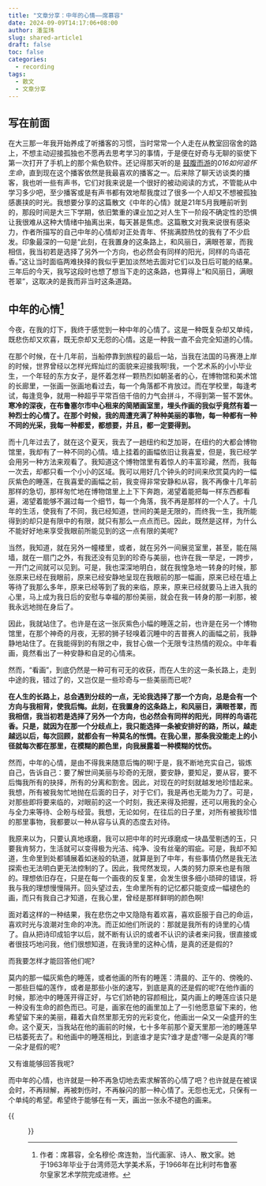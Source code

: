 ```yaml
---
title: "文章分享：中年的心情——席慕容"
date: 2024-09-09T14:17:06+08:00
author: 潘玺玮
slug: shared-article1
draft: false
toc: false
categories:
  - recording
tags: 
  - 散文
  - 文章分享
---
```

## 写在前面
在大三那一年我开始养成了听播客的习惯，当时常常一个人走在从教室回宿舍的路上，不想主动迎接孤独也不愿再去思考学习的事情，于是便在好奇与无聊的驱使下第一次打开了手机上的那个紫色软件。还记得那天听的是 [<i class="fa fa-podcast" aria-hidden="true"></i>鼓腹而游](https://www.xiaoyuzhoufm.com/podcast/5f2162169504bbdb772facc3)的*016如何追怀生命*，直到现在这个播客依然是我最喜欢的播客之一。后来除了聊天访谈类的播客，我也听一些有声书，它们对我来说是一个很好的被动阅读的方式，不管能从中学习多少吧，至少播客或是有声书都有效地帮我度过了很多一个人却又不想被孤独感裹挟的时光。我想要分享的这篇散文《中年的心情》就是21年5月我睡前听到的，那段时间是大三下学期，依旧繁重的课业加之对人生下一阶段不确定性的恐惧让我很难从这种大情绪中抽离出来，每天甚是焦虑。这篇散文对我来说很有感染力，作者所描写的自己中年的心情却对正处青年、怀揣满腔热忱的我有了不少启发。印象最深的一句是“此刻，在我置身的这条路上，和风丽日，满眼苍翠，而我相信，我当初若是选择了另外一个方向，也必然会有同样的阳光，同样的鸟语花香。”这让当时面临两难抉择的我似乎更加淡然地去面对它们以及日后可能的结果。三年后的今天，我写这段时也想了想当下走的这条路，也算得上“和风丽日，满眼苍翠”，这取决的是我而非当时这条道路。

## 中年的心情[^1]

今夜，在我的灯下，我终于感觉到一种中年的心情了。这是一种既复杂却又单纯，既悲伤却又欢喜，既无奈却又无怨的心情。这是一种我一直不会完全知道的心情。

在那个时候，在十几年前，当船停靠到旅程的最后一站，当我在法国的马赛港上岸的时候，世界曾经以怎样光辉灿烂的面貌来迎接我啊!我，一个艺术系的小小毕业生，一个年轻的东方女子，是怀着怎样一颗热烈如朝圣者的心，在博物馆和美术馆的长廊里，一张画一张画地看过去，每一个角落都不肯放过。而在学校里，每逢考试，每逢竞争，就用一种超乎平常百倍千倍的力气会拼斗，不得到第一誓不罢休。**寒冷的深夜，在布鲁塞尔市中心租来的简陋画室里，埋头作画的我似乎竟然有着一种烈士的心情了。在那个时候，我的周遭充满了种种美丽的事物，每一种都有一种不同的光采，我每一种都爱，都想要，并且，都一定要得到。**

而十几年过去了，就在这个夏天，我去了一趟纽约和芝加哥，在纽约的大都会博物馆里，我却有了一种不同的心情。墙上挂着的画幅依旧让我喜爱，但是，我已经学会用另一种方法来观看了。我知道这个博物馆里有着惊人的丰富珍藏，然而，我每一次去，却都只看一个小小的区域。我可以用好几个钟头的时间来欣赏莫内的一幅灰紫色的睡莲，在我喜爱的画幅之前，我变得非常安静和从容，我不再像十几年前那样的急切，那样匆忙地在博物馆里上上下下奔跑，渴望着能把每一样东西都看遍，渴望着能够不漏过每一个细节，每一个角落，我不再是那样的一个人了。十几年的生活，使我有了不同，我已经知道，世间的美是无限的，而终我一生，我所能得到的却只是有限中的有限，就只有那么一点点而已。因此，既然是这样，为什么不能好好地来享受我眼前所能见到的这一点有限的美呢?

当然，我知道，就在另外一幢楼里，或者，就在另外一间展览室里，甚至，能在隔墙，就在一扇门之外，有我还没有见到的珍奇与美丽，也许在我一举足，一跨步，一开门之间就可以见到。可是，我也深深地明白，就在我惶急地一转身的时候，那张原来已经在我眼前，原来已经安静地呈现在我眼前的那一幅画，原来已经在墙上等待了我那么多年，原来已经等到了我的来临，原来，原来已经就要马上进入我的心里，马上成为我日后的安慰与幸福的那份美丽，就会在我一转身的那一刹那，被我永远地抛在身后了。

因此，我就站住了。也许是在这一张灰紫色小幅的睡莲之前，也许是在另一个博物馆里，在那个神奇的月夜，无邪的狮子轻嗅着沉睡中的吉普赛人的画幅之前，我静静地站住了。在我能得到的有限之中，我甘心做一个无限专注热情的观众。中年看画，竟然看出了一种安静和自足的心情来。

然而，“看画”，到底仍然是一种可有可无的收获，而在人生的这一条长路上，走到中途的我，错过了的，又岂仅是一些珍奇与一些美丽而已呢?

**在人生的长路上，总会遇到分歧的一点，无论我选择了那一个方向，总是会有一个方向与我相背，使我后悔。此刻，在我置身的这条路上，和风丽日，满眼苍翠，而我相信，我当初若是选择了另外一个方向，也必然会有同样的阳光，同样的鸟语花香。只是，就因为在那一个分歧点上，我只能选择一条被安排好的路，所以，越走越远以后，每次回顾，就都会有一种莫名的怅惆。在我心里，那条我没能走上的小径就每次都在那里，在模糊的颜色里，向我展露着一种模糊的忧伤。**

然而，中年的心情，是由不得我来随意后悔的啊!于是，我不断地充实自己，锻炼自己，告诉自己：要了解世间美丽与珍奇的无限，要安静，要知足，要从容，要不后悔我所有的抉择，所有的分离和割舍。因此，对现在的时刻就越发地珍惜起来。我想，所有被我匆忙地抛在后面的日子，对于它们，我是再也无能为力了。可是，对那些即将要来临的，对眼前的这一个时刻，我还来得及把握，还可以用我的全心与全力来等待、企盼与经营。我想，无论如何，在往后的日子里，对所有被我珍惜的那里事物，我都要以一种从容与认真的态度去对待。

我原来以为，只要认真地琢磨，我可以把中年的时光琢磨成一块晶莹剔透的玉，只要我肯努力，生活就可以变得极为光洁、纯净、没有丝毫的瑕疵。可是，我却不知道，生命里到处都铺展着如迷般的轨道，就算是到了中年，有些事情仍然是我无法探索也无法明白更无法控制的了。因此，我愕然发现，人类的努力原来也是有限的。理想依旧存在，只是在每一个画夜的反复里，会发生很多细小琐碎的错误，将我与我的理想慢慢隔开。回头望过去，生命里所有的记忆都只能变成一幅褪色的画，而只有我自己才知道，在我心里，曾经是那样鲜明的颜色啊!

面对着这样的一种结果，我在悲伤之中又隐隐有着欢喜，喜欢臣服于自己的命运，喜欢时光与浪潮对生命的冲洗。而正如他们所说的：那就是我所有的诗里的心情了。自从把诗印成铅字以后，就不断有认识的或者不认识的读者来问我，很直接或者很技巧地问我，他们很想知道，在我诗里的这种心情，是真的还是假的?

而我要怎样才能回答他们呢?

莫内的那一幅灰紫色的睡莲，或者他画的所有的睡莲：清晨的、正午的、傍晚的、一那些巨幅的莲作，或者是那些小张的速写，到底是真的还是假的呢?在他作画的时候，那池中的睡莲开得正好，与它们娇艳的容颜相比，莫内画上的睡莲应该只是一种没有生命的颜色而已。可是，画家在他的画里加上了一引他愿意留下来的，他希望留下来的美丽，藉着大自然里那无穷的光彩变化，他画出一朵又一朵盛开的生命。这个夏天，当我站在他的画前的时候，七十多年前那个夏天里那一池的睡莲早已枯萎死去了。和他画中的睡莲相比，到底谁才是实?谁才是虚?哪一朵是真的?哪一朵才是假的呢?

又有谁能够回答我呢?

而中年的心情，也许就是一种不再急切地去索求解答的心情了吧？也许就是在被误会时，不再辩解，再被刺伤时，不再躲闪的那一种心情了。无怨也无尤，只保有一个单纯的希望。希望终于能够在有一天，画出一张永不褪色的画来。

{{<figure src="/figures/2021-05-19-zongyi.JPG" title="从建馆三楼拍摄的综一，2021年5月19日" caption="那段时间常在建馆自习，这是抬头就能看见的景色，so refreshing！" width="500">}}

[^1]: 作者：席慕容，全名穆伦·席连勃，当代画家、诗人、散文家。她于1963年毕业于台湾师范大学美术系，于1966年在比利时布鲁塞尔皇家艺术学院完成进修。